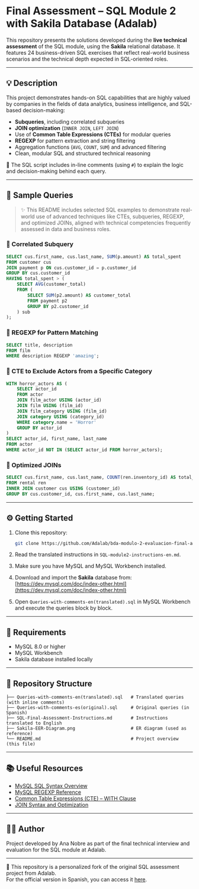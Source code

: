 # Final Assessment – SQL Module 2 with Sakila Database (Adalab)

This repository presents the solutions developed during the **live technical assessment** of the SQL module, using the **Sakila** relational database. It features 24 business-driven SQL exercises that reflect real-world business scenarios and the technical depth expected in SQL-oriented roles.

---

## 💡 Description

This project demonstrates hands-on SQL capabilities that are highly valued by companies in the fields of data analytics, business intelligence, and SQL-based decision-making:

- **Subqueries**, including correlated subqueries  
- **JOIN optimization** (`INNER JOIN`, `LEFT JOIN`)  
- Use of **Common Table Expressions (CTEs)** for modular queries  
- **REGEXP** for pattern extraction and string filtering  
- Aggregation functions (`AVG`, `COUNT`, `SUM`) and advanced filtering  
- Clean, modular SQL and structured technical reasoning

📝 The SQL script includes in-line comments (using `#`) to explain the logic and decision-making behind each query.

---

## 📌 Sample Queries

> ✨ This README includes selected SQL examples to demonstrate real-world use of advanced techniques like CTEs, subqueries, REGEXP, and optimized JOINs, aligned with technical competencies frequently assessed in data and business roles.

### 🔁 Correlated Subquery

```sql
SELECT cus.first_name, cus.last_name, SUM(p.amount) AS total_spent
FROM customer cus
JOIN payment p ON cus.customer_id = p.customer_id
GROUP BY cus.customer_id
HAVING total_spent > (
    SELECT AVG(customer_total)
    FROM (
        SELECT SUM(p2.amount) AS customer_total
        FROM payment p2
        GROUP BY p2.customer_id
    ) sub
);
```

### 🔎 REGEXP for Pattern Matching

```sql
SELECT title, description
FROM film 
WHERE description REGEXP 'amazing';
```

### 🧱 CTE to Exclude Actors from a Specific Category

```sql
WITH horror_actors AS (
    SELECT actor_id
    FROM actor
    JOIN film_actor USING (actor_id)
    JOIN film USING (film_id)
    JOIN film_category USING (film_id)
    JOIN category USING (category_id)
    WHERE category.name = 'Horror'
    GROUP BY actor_id
)
SELECT actor_id, first_name, last_name
FROM actor
WHERE actor_id NOT IN (SELECT actor_id FROM horror_actors);
```

### 🤝 Optimized JOINs

```sql
SELECT cus.first_name, cus.last_name, COUNT(ren.inventory_id) AS total_rentals
FROM rental ren
INNER JOIN customer cus USING (customer_id)
GROUP BY cus.customer_id, cus.first_name, cus.last_name;
```

---

## ⚙️ Getting Started

1. Clone this repository:
   ```bash
   git clone https://github.com/Adalab/bda-modulo-2-evaluacion-final-ana-nobre.git
   ```

2. Read the translated instructions in `SQL-module2-instructions-en.md`.

3. Make sure you have MySQL and MySQL Workbench installed.

4. Download and import the **Sakila** database from:  
   [https://dev.mysql.com/doc/index-other.html](https://dev.mysql.com/doc/index-other.html)

5. Open `Queries-with-comments-en(translated).sql` in MySQL Workbench and execute the queries block by block.

---

## 🧰 Requirements

- MySQL 8.0 or higher  
- MySQL Workbench  
- Sakila database installed locally

---

## 📁 Repository Structure

```
├── Queries-with-comments-en(translated).sql   # Translated queries (with inline comments)
├── Queries-with-comments-es(original).sql     # Original queries (in Spanish)
├── SQL-Final-Assessment-Instructions.md       # Instructions translated to English
├── Sakila-EER-Diagram.png                     # ER diagram (used as reference)
└── README.md                                  # Project overview (this file)
```

---

## 📚 Useful Resources

- [MySQL SQL Syntax Overview](https://dev.mysql.com/doc/refman/8.0/en/sql-statements.html)  
- [MySQL REGEXP Reference](https://dev.mysql.com/doc/refman/8.0/en/regexp.html)  
- [Common Table Expressions (CTE) – WITH Clause](https://dev.mysql.com/doc/refman/8.0/en/with.html)  
- [JOIN Syntax and Optimization](https://dev.mysql.com/doc/refman/8.0/en/join.html)  

---

## 👩‍💻 Author

Project developed by Ana Nobre as part of the final technical interview and evaluation for the SQL module at Adalab.

---

📌 This repository is a personalized fork of the original SQL assessment project from Adalab.  
For the official version in Spanish, you can access it [here](https://github.com/Adalab/bda-modulo-2-evaluacion-final-ana-nobre).
